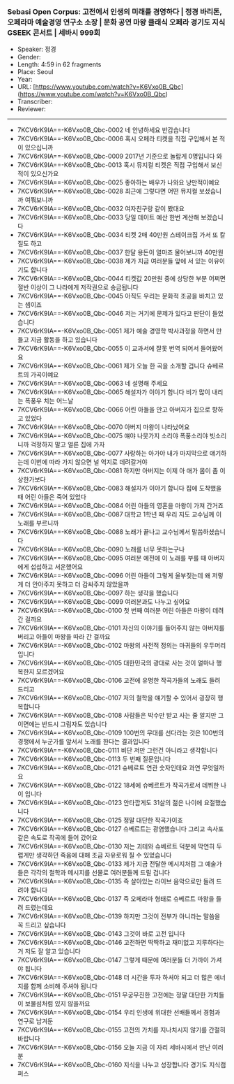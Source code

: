 ### Sebasi Open Corpus: 고전에서 인생의 미래를 경영하다 | 정경 바리톤, 오페라마 예술경영 연구소 소장  | 문화 공연 마왕 클래식 오페라 경기도 지식 GSEEK 콘서트  | 세바시 999회

- Speaker: 정경 
- Gender: 
- Length: 4:59 in 62 fragments
- Place: Seoul
- Year: 
- URL: [https://www.youtube.com/watch?v=K6Vxo0B_Qbc] (https://www.youtube.com/watch?v=K6Vxo0B_Qbc)
- Transcriber: 
- Reviewer: 

---

- 7KCV6rK9IA==-K6Vxo0B_Qbc-0002 네 안녕하세요 반갑습니다
- 7KCV6rK9IA==-K6Vxo0B_Qbc-0006 혹시 오페라 티켓을 직접 구입해서 본 적이 있으십니까
- 7KCV6rK9IA==-K6Vxo0B_Qbc-0009 2017년 기준으로 놀랍게 0명입니다 와
- 7KCV6rK9IA==-K6Vxo0B_Qbc-0013 혹시 뮤지컬 티켓은 직접 구입해서 보신 적이 있으신가요
- 7KCV6rK9IA==-K6Vxo0B_Qbc-0025 좋아하는 배우가 나와요 낭만적이예요
- 7KCV6rK9IA==-K6Vxo0B_Qbc-0028 최근에 그렇다면 어떤 뮤지컬 보셨습니까 여쭤보니까
- 7KCV6rK9IA==-K6Vxo0B_Qbc-0032 여자친구랑 같이 봤대요
- 7KCV6rK9IA==-K6Vxo0B_Qbc-0033 당일 데이트 예산 한번 계산해 보겠습니다
- 7KCV6rK9IA==-K6Vxo0B_Qbc-0034 티켓 2매 40만원 스테이크집 가서 또 칼질도 하고
- 7KCV6rK9IA==-K6Vxo0B_Qbc-0037 한달 용돈이 얼마죠 물어보니까 40만원
- 7KCV6rK9IA==-K6Vxo0B_Qbc-0038 제가 지금 여러분들 앞에 서 있는 이유이기도 합니다
- 7KCV6rK9IA==-K6Vxo0B_Qbc-0044 티켓값 20만원 중에 상당한 부분 어쩌면 절반 이상이 그 나라에게 저작권으로 송금됩니다
- 7KCV6rK9IA==-K6Vxo0B_Qbc-0045 아직도 우리는 문화적 조공을 바치고 있는 셈이죠
- 7KCV6rK9IA==-K6Vxo0B_Qbc-0046 저는 거기에 문제가 있다고 판단이 들었습니다
- 7KCV6rK9IA==-K6Vxo0B_Qbc-0051 제가 예술 경영학 박사과정을 하면서 만들고 지금 활동을 하고 있습니다
- 7KCV6rK9IA==-K6Vxo0B_Qbc-0055 이 교과서에 잘못 번역 되어서 들어왔어요
- 7KCV6rK9IA==-K6Vxo0B_Qbc-0061 제가 오늘 한 곡을 소개할 겁니다 슈베르트의 가곡이예요
- 7KCV6rK9IA==-K6Vxo0B_Qbc-0063 네 설명해 주세요
- 7KCV6rK9IA==-K6Vxo0B_Qbc-0065 해설자가 이야기 합니다 비가 많이 내리는 폭풍우 치는 어느날
- 7KCV6rK9IA==-K6Vxo0B_Qbc-0066 어린 아들을 안고 아버지가 집으로 향하고 있었다
- 7KCV6rK9IA==-K6Vxo0B_Qbc-0070 아버지 마왕이 나타났어요
- 7KCV6rK9IA==-K6Vxo0B_Qbc-0075 얘야 나뭇가지 소리야 폭풍소리야 빗소리니까 걱정하지 말고 얼른 집에 가자
- 7KCV6rK9IA==-K6Vxo0B_Qbc-0077 사랑하는 아가야 내가 마지막으로 얘기하는데 이번에 따라 가지 않으면 널 억지로 데려갈거야
- 7KCV6rK9IA==-K6Vxo0B_Qbc-0081 하지만 아버지는 이제 아 애가 몸이 좀 이상한가보다
- 7KCV6rK9IA==-K6Vxo0B_Qbc-0083 해설자가 이야기 합니다 집에 도착했을 때 어린 아들은 죽어 있었다
- 7KCV6rK9IA==-K6Vxo0B_Qbc-0084 어린 아들의 영혼을 마왕이 가져 간거죠
- 7KCV6rK9IA==-K6Vxo0B_Qbc-0087 대학교 1학년 때 우리 지도 교수님께 이 노래를 부르니까
- 7KCV6rK9IA==-K6Vxo0B_Qbc-0088 노래가 끝나고 교수님께서 말씀하셨습니다
- 7KCV6rK9IA==-K6Vxo0B_Qbc-0090 노래를 너무 못하는구나
- 7KCV6rK9IA==-K6Vxo0B_Qbc-0095 여러분 예전에 이 노래를 부를 때 아버지에게 섭섭하고 서운했어요
- 7KCV6rK9IA==-K6Vxo0B_Qbc-0096 어린 아들이 그렇게 울부짖는데 왜 저렇게 더 안아주지 못하고 더 감싸주지 않았을까
- 7KCV6rK9IA==-K6Vxo0B_Qbc-0097 하는 생각을 했습니다
- 7KCV6rK9IA==-K6Vxo0B_Qbc-0099 여러분과도 나누고 싶어요
- 7KCV6rK9IA==-K6Vxo0B_Qbc-0100 첫 번째 여러분 어린 아들은 마왕이 데려 간 걸까요
- 7KCV6rK9IA==-K6Vxo0B_Qbc-0101 자신의 이야기를 들어주지 않는 아버지를 버리고 아들이 마왕을 따라 간 걸까요
- 7KCV6rK9IA==-K6Vxo0B_Qbc-0102 마왕의 사전적 정의는 마귀들의 우두머리 입니다
- 7KCV6rK9IA==-K6Vxo0B_Qbc-0105 대한민국의 광대로 사는 것이 얼마나 행복한지 모르겠어요
- 7KCV6rK9IA==-K6Vxo0B_Qbc-0106 고전에 유명한 작곡가들의 노래도 들려 드리고
- 7KCV6rK9IA==-K6Vxo0B_Qbc-0107 저의 철학을 얘기할 수 있어서 굉장히 행복합니다
- 7KCV6rK9IA==-K6Vxo0B_Qbc-0108 사람들은 박수만 받고 사는 줄 알지만 그 이면에는 반드시 그림자도 있습니다
- 7KCV6rK9IA==-K6Vxo0B_Qbc-0109 100번의 무대를 선다라는 것은 100번의 경쟁에서 누군가를 앞서서 노래를 한다는 결과입니다
- 7KCV6rK9IA==-K6Vxo0B_Qbc-0111 비단 저만 그런건 아니라고 생각합니다
- 7KCV6rK9IA==-K6Vxo0B_Qbc-0113 두 번째 질문입니다
- 7KCV6rK9IA==-K6Vxo0B_Qbc-0121 슈베르트 연관 숫자인데요 과연 무엇일까요
- 7KCV6rK9IA==-K6Vxo0B_Qbc-0122 18세에 슈베르트가 작곡가로서 데뷔한 나이 입니다
- 7KCV6rK9IA==-K6Vxo0B_Qbc-0123 안타깝게도 31살의 젊은 나이에 요절했습니다
- 7KCV6rK9IA==-K6Vxo0B_Qbc-0125 정말 대단한 작곡가이죠
- 7KCV6rK9IA==-K6Vxo0B_Qbc-0127 슈베르트는 광염했습니다 그리고 속사포 같은 속도로 작곡에 들어 갔어요
- 7KCV6rK9IA==-K6Vxo0B_Qbc-0130 저는 괴테와 슈베르트 덕분에 막연히 두렵게만 생각하던 죽음에 대해 조금 자유로워 질 수 있었습니다
- 7KCV6rK9IA==-K6Vxo0B_Qbc-0133 제가 지금 전달한 메시지처럼 그 예술가들은 각각의 철학과 메시지를 선물로 여러분들께 드릴 겁니다
- 7KCV6rK9IA==-K6Vxo0B_Qbc-0135 즉 살아있는 라이브 음악으로만 들려 드려야 합니다
- 7KCV6rK9IA==-K6Vxo0B_Qbc-0137 즉 오페라마 형태로 슈베르트 마왕을 들려 드렸는데요
- 7KCV6rK9IA==-K6Vxo0B_Qbc-0139 하지만 그것이 전부가 아니라는 말씀을 꼭 드리고 싶습니다
- 7KCV6rK9IA==-K6Vxo0B_Qbc-0143 그것이 바로 고전 입니다
- 7KCV6rK9IA==-K6Vxo0B_Qbc-0146 고전하면 딱딱하고 재미없고 지루하다는 거 저도 잘 알고 있습니다
- 7KCV6rK9IA==-K6Vxo0B_Qbc-0147 그렇게 때문에 여러분들 더 가까이 가셔야 됩니다
- 7KCV6rK9IA==-K6Vxo0B_Qbc-0148 더 시간을 투자 하셔야 되고 더 많은 에너지를 함께 소비해 주셔야 됩니다
- 7KCV6rK9IA==-K6Vxo0B_Qbc-0151 무궁무진한 고전에는 정말 대단한 가치들이 보물섬처럼 있지 않을까요
- 7KCV6rK9IA==-K6Vxo0B_Qbc-0154 우리 인생에 위대한 선배들께서 경험과 연구로 남겨둔
- 7KCV6rK9IA==-K6Vxo0B_Qbc-0155 고전의 가치를 지나치시지 않기를 간절히 바랍니다
- 7KCV6rK9IA==-K6Vxo0B_Qbc-0156 오늘 지금 이 자리 세바시에서 만난 여러분
- 7KCV6rK9IA==-K6Vxo0B_Qbc-0160 지식을 나누고 성장합니다 경기도 지식캠퍼스

